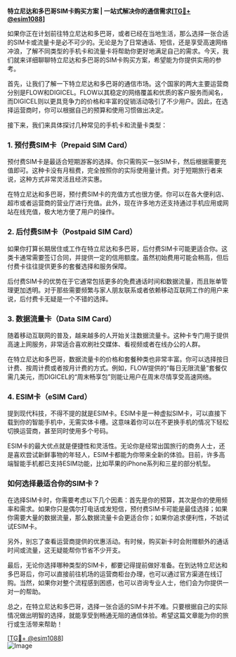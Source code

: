 **特立尼达和多巴哥SIM卡购买方案 | 一站式解决你的通信需求[[TG💪+ @esim1088](https://t.me/s/esim1088)]**

如果你正在计划前往特立尼达和多巴哥，或者已经在当地生活，那么选择一张合适的SIM卡或流量卡是必不可少的。无论是为了日常通话、短信，还是享受高速网络冲浪，了解不同类型的手机卡和流量卡将帮助你更好地满足自己的需求。今天，我们就来详细聊聊特立尼达和多巴哥的SIM卡购买方案，希望能为你提供实用的参考。

首先，让我们了解一下特立尼达和多巴哥的通信市场。这个国家的两大主要运营商分别是FLOW和DIGICEL。FLOW以其稳定的网络覆盖和优质的客户服务而闻名，而DIGICEL则以更具竞争力的价格和丰富的促销活动吸引了不少用户。因此，在选择运营商时，你可以根据自己的预算和使用习惯做出决定。

接下来，我们来具体探讨几种常见的手机卡和流量卡类型：

### **1. 预付费SIM卡（Prepaid SIM Card）**

预付费SIM卡是最适合短期游客的选择。你只需购买一张SIM卡，然后根据需要充值即可。这种卡没有月租费，完全按照你的实际使用量计费。对于短期旅行者来说，这种方式非常灵活且经济实惠。

在特立尼达和多巴哥，预付费SIM卡的充值方式也很方便。你可以在各大便利店、超市或者运营商的营业厅进行充值。此外，现在许多地方还支持通过手机应用或网站在线充值，极大地方便了用户的操作。

### **2. 后付费SIM卡（Postpaid SIM Card）**

如果你打算长期居住或工作在特立尼达和多巴哥，后付费SIM卡可能更适合你。这类卡通常需要签订合同，并提供一定的信用额度。虽然初始费用可能会稍高，但后付费卡往往提供更多的套餐选择和服务保障。

后付费SIM卡的优势在于它通常包括更多的免费通话时间和数据流量，而且账单管理更加透明。对于那些需要频繁与家人朋友联系或者依赖移动互联网工作的用户来说，后付费卡无疑是一个不错的选择。

### **3. 数据流量卡（Data SIM Card）**

随着移动互联网的普及，越来越多的人开始关注数据流量卡。这种卡专门用于提供高速上网服务，非常适合喜欢刷社交媒体、看视频或者在线办公的人群。

在特立尼达和多巴哥，数据流量卡的价格和套餐种类也非常丰富。你可以选择按日计费、按周计费或者按月计费的方式。例如，FLOW提供的“每日无限流量”套餐仅需几美元，而DIGICEL的“周末畅享包”则能让用户在周末尽情享受高速网络。

### **4. ESIM卡（eSIM Card）**

提到现代科技，不得不提的就是ESIM卡。ESIM卡是一种虚拟SIM卡，可以直接下载到你的智能手机中，无需实体卡槽。这意味着你可以在不更换手机的情况下轻松切换运营商，甚至同时使用多个号码。

ESIM卡的最大优点就是便捷性和灵活性。无论你是经常出国旅行的商务人士，还是喜欢尝试新鲜事物的年轻人，ESIM卡都能为你带来全新的体验。目前，许多高端智能手机都已支持ESIM功能，比如苹果的iPhone系列和三星的部分机型。

### **如何选择最适合你的SIM卡？**

在选择SIM卡时，你需要考虑以下几个因素：首先是你的预算，其次是你的使用频率和需求。如果你只是偶尔打电话或发短信，预付费SIM卡可能是最佳选择；如果你需要大量的数据流量，那么数据流量卡会更适合你；如果你追求便利性，不妨试试ESIM卡。

另外，别忘了查看运营商提供的优惠活动。有时候，购买新卡时会附赠额外的通话时间或流量，这无疑能帮你节省不少开支。

最后，无论你选择哪种类型的SIM卡，都要记得提前做好准备。在到达特立尼达和多巴哥后，你可以直接前往机场的运营商柜台办理，也可以通过官方渠道在线订购。当然，如果你对整个流程感到困惑，也可以咨询专业人士，他们会为你提供一对一的帮助。

总之，在特立尼达和多巴哥，选择一张合适的SIM卡并不难。只要根据自己的实际情况做出明智的选择，就能享受到畅通无阻的通信体验。希望这篇文章能为你的旅行或生活带来帮助！

[[TG💪+ @esim1088](https://t.me/s/esim1088)]  
![Image](https://i.postimg.cc/4NQfJmqS/Snipaste-2025-05-13-00-14-12.png)